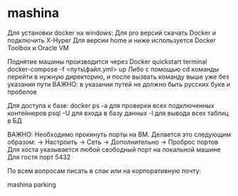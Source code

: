 # mashina
Для установки docker на windows:
Для pro версий скачать Docker и подключить X-Hyper
Для версии home и ниже используется Docker Toolbox и Oracle VM

Поднятие машины производится через Docker quickstart terminal
docker-compose -f <путь\файл.yml> up
Либо с помощью cd команды перейти в нужную директорию, и после вызвать команду выше уже без указания пути
ВАЖНО: в указании путей не должно быть русских букв и пробелов

Для доступа к базе:
docker ps -a для проверки всех подключенных контейнеров
psql -U <user> <basa> для входа в базу данных
-l для вывода всех таблиц в БД

ВАЖНО: Необходимо прокинуть порты на ВМ. Делается это следующим образом:
<VM> -> Настроить -> Сеть -> Дополнительно -> Проброс портов
Для хоста указывается любой свободный порт на локальной машине
Для гостя порт 5432

По всем вопросам писать в слак или на корпоративную почту:

mashina parking
